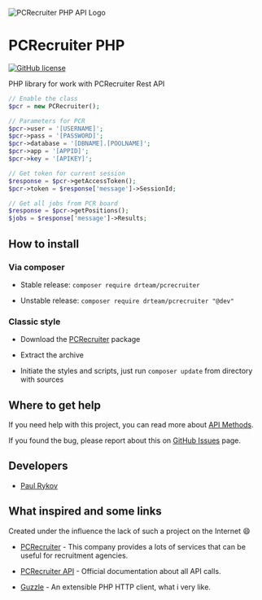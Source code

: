 ![PCRecruiter PHP API Logo](http://drteam.rocks/images/pcrecruter/prc_api.png)

# PCRecruiter PHP

[![GitHub license](https://img.shields.io/badge/license-MIT-blue.svg)](https://raw.githubusercontent.com/DrTeamRocks/pcrecruiter/master/LICENSE)

PHP library for work with PCRecruiter Rest API

```php
// Enable the class
$pcr = new PCRecruiter();

// Parameters for PCR
$pcr->user = '[USERNAME]';
$pcr->pass = '[PASSWORD]';
$pcr->database = '[DBNAME].[POOLNAME]';
$pcr->app = '[APPID]';
$pcr->key = '[APIKEY]';

// Get token for current session
$response = $pcr->getAccessToken();
$pcr->token = $response['message']->SessionId;

// Get all jobs from PCR board
$response = $pcr->getPositions();
$jobs = $response['message']->Results;
```

## How to install

### Via composer

* Stable release: `composer require drteam/pcrecruiter`

* Unstable release: `composer require drteam/pcrecruiter "@dev"`

### Classic style

* Download the [PCRecruiter](https://github.com/DrTeamRocks/pcrecruiter/releases) package

* Extract the archive

* Initiate the styles and scripts, just run `composer update` from directory with sources

## Where to get help

If you need help with this project, you can read more about [API Methods](https://github.com/DrTeamRocks/pcrecruiter/wiki/API-methods). 

If you found the bug, please report about this on [GitHub Issues](https://github.com/DrTeamRocks/pcrecruiter/issues) page.

## Developers

* [Paul Rykov](https://github.com/PavelRykov)

## What inspired and some links

Created under the influence the lack of such a project on the Internet :smile:

* [PCRecruiter](https://www.pcrecruiter.net/) - This company provides a lots of services that can be useful for recruitment agencies.

* [PCRecruiter API](https://www.pcrecruiter.net/apidocs_v2/) - Official documentation about all API calls.

* [Guzzle](https://github.com/guzzle/guzzle) - An extensible PHP HTTP client, what i very like.
